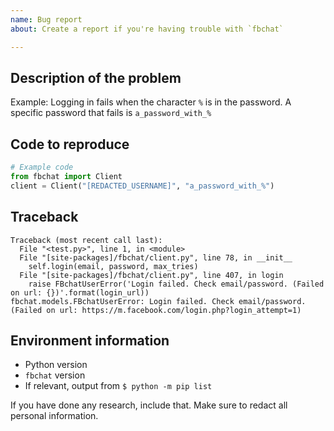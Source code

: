 ```yaml
---
name: Bug report
about: Create a report if you're having trouble with `fbchat`

---
```


## Description of the problem
Example: Logging in fails when the character `%` is in the password. A specific password that fails is `a_password_with_%`

## Code to reproduce
```py
# Example code
from fbchat import Client
client = Client("[REDACTED_USERNAME]", "a_password_with_%")
```

## Traceback
```
Traceback (most recent call last):
  File "<test.py>", line 1, in <module>
  File "[site-packages]/fbchat/client.py", line 78, in __init__
    self.login(email, password, max_tries)
  File "[site-packages]/fbchat/client.py", line 407, in login
    raise FBchatUserError('Login failed. Check email/password. (Failed on url: {})'.format(login_url))
fbchat.models.FBchatUserError: Login failed. Check email/password. (Failed on url: https://m.facebook.com/login.php?login_attempt=1)
```

## Environment information
- Python version
- `fbchat` version
- If relevant, output from `$ python -m pip list`

If you have done any research, include that.
Make sure to redact all personal information.
